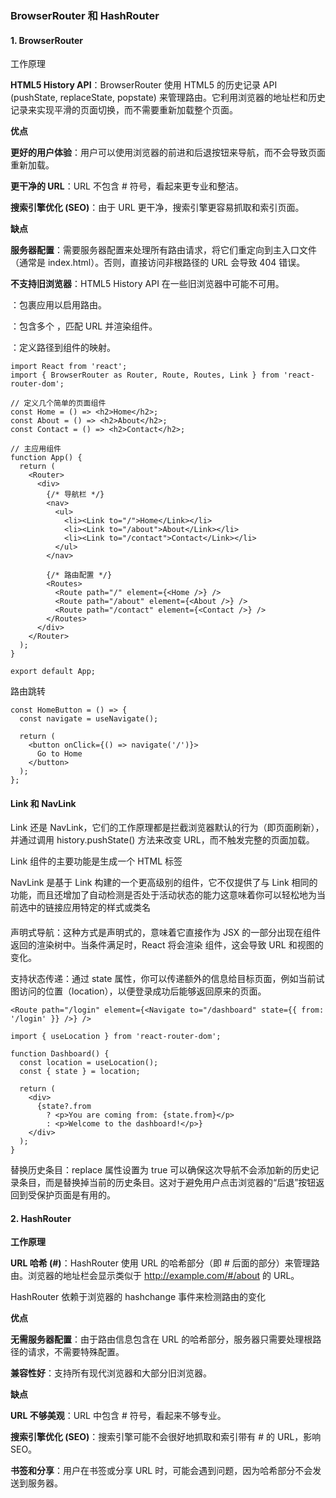 ### BrowserRouter 和 HashRouter

#### 1. BrowserRouter
工作原理

**HTML5 History API**：BrowserRouter 使用 HTML5 的历史记录 API (pushState, replaceState, popstate) 来管理路由。它利用浏览器的地址栏和历史记录来实现平滑的页面切换，而不需要重新加载整个页面。

**优点**

**更好的用户体验**：用户可以使用浏览器的前进和后退按钮来导航，而不会导致页面重新加载。

**更干净的 URL**：URL 不包含 # 符号，看起来更专业和整洁。

**搜索引擎优化 (SEO)**：由于 URL 更干净，搜索引擎更容易抓取和索引页面。

**缺点**

**服务器配置**：需要服务器配置来处理所有路由请求，将它们重定向到主入口文件（通常是 index.html）。否则，直接访问非根路径的 URL 会导致 404 错误。

**不支持旧浏览器**：HTML5 History API 在一些旧浏览器中可能不可用。

<BrowserRouter>：包裹应用以启用路由。

<Routes>：包含多个 <Route>，匹配 URL 并渲染组件。

<Route>：定义路径到组件的映射。
```
import React from 'react';
import { BrowserRouter as Router, Route, Routes, Link } from 'react-router-dom';

// 定义几个简单的页面组件
const Home = () => <h2>Home</h2>;
const About = () => <h2>About</h2>;
const Contact = () => <h2>Contact</h2>;

// 主应用组件
function App() {
  return (
    <Router>
      <div>
        {/* 导航栏 */}
        <nav>
          <ul>
            <li><Link to="/">Home</Link></li>
            <li><Link to="/about">About</Link></li>
            <li><Link to="/contact">Contact</Link></li>
          </ul>
        </nav>

        {/* 路由配置 */}
        <Routes>
          <Route path="/" element={<Home />} />
          <Route path="/about" element={<About />} />
          <Route path="/contact" element={<Contact />} />
        </Routes>
      </div>
    </Router>
  );
}

export default App;
```

路由跳转
```
const HomeButton = () => {
  const navigate = useNavigate();

  return (
    <button onClick={() => navigate('/')}>
      Go to Home
    </button>
  );
};
```

#### Link 和 NavLink
Link 还是 NavLink，它们的工作原理都是拦截浏览器默认的行为（即页面刷新），并通过调用 history.pushState() 方法来改变 URL，而不触发完整的页面加载。

Link 组件的主要功能是生成一个 HTML <a> 标签

NavLink 是基于 Link 构建的一个更高级别的组件，它不仅提供了与 Link 相同的功能，而且还增加了自动检测是否处于活动状态的能力这意味着你可以轻松地为当前选中的链接应用特定的样式或类名

#### <Navigate>

声明式导航：这种方式是声明式的，意味着它直接作为 JSX 的一部分出现在组件返回的渲染树中。当条件满足时，React 将会渲染 <Navigate> 组件，这会导致 URL 和视图的变化。

支持状态传递：通过 state 属性，你可以传递额外的信息给目标页面，例如当前试图访问的位置（location），以便登录成功后能够返回原来的页面。
```
<Route path="/login" element={<Navigate to="/dashboard" state={{ from: '/login' }} />} />

import { useLocation } from 'react-router-dom';

function Dashboard() {
  const location = useLocation();
  const { state } = location;

  return (
    <div>
      {state?.from
        ? <p>You are coming from: {state.from}</p>
        : <p>Welcome to the dashboard!</p>}
    </div>
  );
}
```

替换历史条目：replace 属性设置为 true 可以确保这次导航不会添加新的历史记录条目，而是替换掉当前的历史条目。这对于避免用户点击浏览器的“后退”按钮返回到受保护页面是有用的。

#### 2. HashRouter

**工作原理**

**URL 哈希 (#)**：HashRouter 使用 URL 的哈希部分（即 # 后面的部分）来管理路由。浏览器的地址栏会显示类似于 http://example.com/#/about 的 URL。

HashRouter 依赖于浏览器的 hashchange 事件来检测路由的变化

**优点**

**无需服务器配置**：由于路由信息包含在 URL 的哈希部分，服务器只需要处理根路径的请求，不需要特殊配置。

**兼容性好**：支持所有现代浏览器和大部分旧浏览器。

**缺点**

**URL 不够美观**：URL 中包含 # 符号，看起来不够专业。

**搜索引擎优化 (SEO)**：搜索引擎可能不会很好地抓取和索引带有 # 的 URL，影响 SEO。

**书签和分享**：用户在书签或分享 URL 时，可能会遇到问题，因为哈希部分不会发送到服务器。
